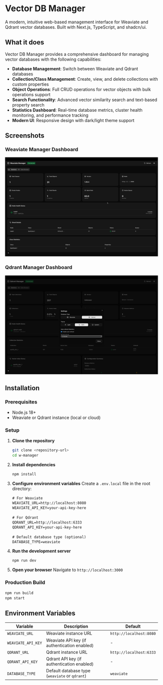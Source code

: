 # Vector DB Manager

A modern, intuitive web-based management interface for Weaviate and Qdrant vector databases. Built with Next.js, TypeScript, and shadcn/ui.

## What it does

Vector DB Manager provides a comprehensive dashboard for managing vector databases with the following capabilities:

- **Database Management**: Switch between Weaviate and Qdrant databases
- **Collection/Class Management**: Create, view, and delete collections with custom properties
- **Object Operations**: Full CRUD operations for vector objects with bulk operations support
- **Search Functionality**: Advanced vector similarity search and text-based property search
- **Statistics Dashboard**: Real-time database metrics, cluster health monitoring, and performance tracking
- **Modern UI**: Responsive design with dark/light theme support

## Screenshots

### Weaviate Manager Dashboard

![Weaviate Manager Dashboard](screenshots/weaviate-dashboard.png)

### Qdrant Manager Dashboard

![Qdrant Manager Dashboard](screenshots/qdrant-dashboard.png)

## Installation

### Prerequisites

- Node.js 18+
- Weaviate or Qdrant instance (local or cloud)

### Setup

1. **Clone the repository**

   ```bash
   git clone <repository-url>
   cd w-manager
   ```

2. **Install dependencies**

   ```bash
   npm install
   ```

3. **Configure environment variables**
   Create a `.env.local` file in the root directory:

   ```env
   # For Weaviate
   WEAVIATE_URL=http://localhost:8080
   WEAVIATE_API_KEY=your-api-key-here

   # For Qdrant
   QDRANT_URL=http://localhost:6333
   QDRANT_API_KEY=your-api-key-here

   # Default database type (optional)
   DATABASE_TYPE=weaviate
   ```

4. **Run the development server**

   ```bash
   npm run dev
   ```

5. **Open your browser**
   Navigate to `http://localhost:3000`

### Production Build

```bash
npm run build
npm start
```

## Environment Variables

| Variable           | Description                                    | Default                 |
| ------------------ | ---------------------------------------------- | ----------------------- |
| `WEAVIATE_URL`     | Weaviate instance URL                          | `http://localhost:8080` |
| `WEAVIATE_API_KEY` | Weaviate API key (if authentication enabled)   | -                       |
| `QDRANT_URL`       | Qdrant instance URL                            | `http://localhost:6333` |
| `QDRANT_API_KEY`   | Qdrant API key (if authentication enabled)     | -                       |
| `DATABASE_TYPE`    | Default database type (`weaviate` or `qdrant`) | `weaviate`              |

